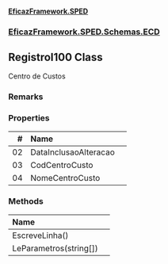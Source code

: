 #### [EficazFramework.SPED](EficazFrameworkSPED.md 'EficazFramework SPED')
### [EficazFramework.SPED.Schemas.ECD](EficazFramework.SPED.Schemas.ECD.md 'EficazFramework.SPED.Schemas.ECD')

## RegistroI100 Class

Centro de Custos

### Remarks
### Properties

| # | Name | |
| ---: | :--- | :--- |
| 02 | DataInclusaoAlteracao |  |
| 03 | CodCentroCusto |  |
| 04 | NomeCentroCusto |  |
### Methods

| Name | |
| :--- | :--- |
| EscreveLinha() |  |
| LeParametros(string[]) |  |
